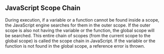 ## JavaScript Scope Chain

During execution, if a variable or a function cannot be found inside a scope,
the JavaScript engine searches for them in the outer scope.
If the outer scope is also not having the variable or the function, the global scope will be searched.
This entire chain of scopes (from the current scope to the global scope) is called the scope chain in JavaScript.
If the variable or the function is not found in the global scope, a reference error is thrown.